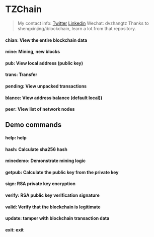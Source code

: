# TZChain
> My contact info: [Twitter](https://twitter.com/dvzhangtz) [Linkedin](https://www.linkedin.com/in/tianzuo-zhang/) Wechat: dvzhangtz
> Thanks to shengxinjing/iblockchain, learn a lot from that repository.


#### chian: View the entire blockchain data

#### mine: Mining, new blocks 
#### pub: View local address (public key) 
#### trans: Transfer 

#### pending: View unpacked transactions 
#### blance: View address balance (default local)) 
#### peer: View list of network nodes 
## Demo commands
#### help: help 
#### hash: Calculate sha256 hash 
#### minedemo: Demonstrate mining logic 

#### getpub: Calculate the public key from the private key 
#### sign: RSA private key encryption 
#### verify: RSA public key verification signature 
#### valid: Verify that the blockchain is legitimate 
#### update: tamper with blockchain transaction data 
#### exit: exit 


